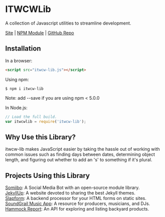 # ITWCWLib
A collection of Javascript utilities to streamline development.

[Site](https://itwcreativeworks.com) | [NPM Module](https://www.npmjs.com/package/itwcw-lib) | [GitHub Repo](https://github.com/itw-creative-works/itwcw-lib-npm)

## Installation

In a browser:
```html
<script src="itwcw-lib.js"></script>
```

Using npm:
```shell
$ npm i itwcw-lib
```
Note: add --save if you are using npm < 5.0.0

In Node.js:
```js
// Load the full build.
var itwcwlib = require('itwcw-lib');

```

## Why Use this Library?

itwcw-lib makes JavaScript easier by taking the hassle out of working with common issues such as finding days between dates, determining object length, and figuring out whether to add an 's' to something if it's plural.

## Projects Using this Library
[Somiibo](https://somiibo.com/): A Social Media Bot with an open-source module library.<br>
[JekyllUp](https://jekyllup.com/): A website devoted to sharing the best Jekyll themes.<br>
[Slapform](https://slapform.com/): A backend processor for your HTML forms on static sites.<br>
[SoundGrail Music App](https://app.soundgrail.com/): A resource for producers, musicians, and DJs.<br>
[Hammock Report](https://hammockreport.com/): An API for exploring and listing backyard products.<br>
